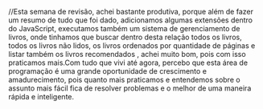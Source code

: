 //Esta semana de revisão, achei bastante produtiva, porque além de fazer um resumo de tudo que foi dado, adicionamos algumas extensões dentro do JavaScript, executamos também um
 sistema de gerenciamento de livros, onde tinhamos que buscar dentro desta relação todos os livros, todos os livros não lidos, os livros ordenados por quantidade de páginas e listar também os livros recomendados , achei muito bom, pois com isso praticamos mais.Com tudo que vivi até agora, percebo que esta área de programação é uma grande oportunidade de crescimento e amadurecimento, pois quanto mais praticamos e entendemos sobre o assunto mais fácil fica de resolver problemas e o melhor de uma maneira rápida e inteligente.